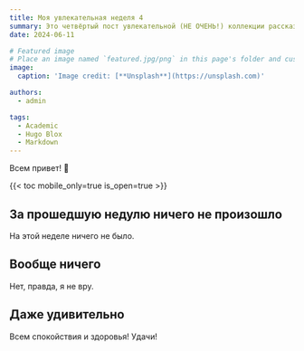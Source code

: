 ```yaml
---
title: Моя увлекательная неделя 4
summary: Это четвёртый пост увлекательной (НЕ ОЧЕНЬ!) коллекции рассказов о моей повседневной жизни!
date: 2024-06-11

# Featured image
# Place an image named `featured.jpg/png` in this page's folder and customize its options here.
image:
  caption: 'Image credit: [**Unsplash**](https://unsplash.com)'

authors:
  - admin

tags:
  - Academic
  - Hugo Blox
  - Markdown
---
```


Всем привет! 👋

{{< toc mobile_only=true is_open=true >}}

## За прошедшую недулю ничего не произошло

На этой неделе ничего не было.

## Вообще ничего

Нет, правда, я не вру.

## Даже удивительно

Всем спокойствия и здоровья! Удачи!


